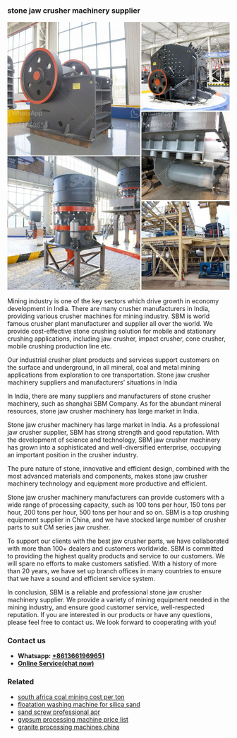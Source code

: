 <h3>stone jaw crusher machinery supplier</h3><img src='1708587441.jpg' alt=''><p>Mining industry is one of the key sectors which drive growth in economy development in India. There are many crusher manufacturers in India, providing various crusher machines for mining industry. SBM is world famous crusher plant manufacturer and supplier all over the world. We provide cost-effective stone crushing solution for mobile and stationary crushing applications, including jaw crusher, impact crusher, cone crusher, mobile crushing production line etc.</p><p>Our industrial crusher plant products and services support customers on the surface and underground, in all mineral, coal and metal mining applications from exploration to ore transportation. Stone jaw crusher machinery suppliers and manufacturers’ situations in India</p><p>In India, there are many suppliers and manufacturers of stone crusher machinery, such as shanghai SBM Company. As for the abundant mineral resources, stone jaw crusher machinery has large market in India.</p><p>Stone jaw crusher machinery has large market in India. As a professional jaw crusher supplier, SBM has strong strength and good reputation. With the development of science and technology, SBM jaw crusher machinery has grown into a sophisticated and well-diversified enterprise, occupying an important position in the crusher industry.</p><p>The pure nature of stone, innovative and efficient design, combined with the most advanced materials and components, makes stone jaw crusher machinery technology and equipment more productive and efficient.</p><p>Stone jaw crusher machinery manufacturers can provide customers with a wide range of processing capacity, such as 100 tons per hour, 150 tons per hour, 200 tons per hour, 500 tons per hour and so on. SBM is a top crushing equipment supplier in China, and we have stocked large number of crusher parts to suit CM series jaw crusher.</p><p>To support our clients with the best jaw crusher parts, we have collaborated with more than 100+ dealers and customers worldwide. SBM is committed to providing the highest quality products and service to our customers. We will spare no efforts to make customers satisfied. With a history of more than 20 years, we have set up branch offices in many countries to ensure that we have a sound and efficient service system.</p><p>In conclusion, SBM is a reliable and professional stone jaw crusher machinery supplier. We provide a variety of mining equipment needed in the mining industry, and ensure good customer service, well-respected reputation. If you are interested in our products or have any questions, please feel free to contact us. We look forward to cooperating with you!</p><h3>Contact us</h3><ul><li><strong>Whatsapp:&nbsp;<a href="https://wa.me/8613661969651">+8613661969651</a></strong></li><li><a href="https://swt.shibang-china.com/?git&amp;zhl&amp;stone jaw crusher machinery supplier"><strong>Online Service(chat now)</strong></a></li></ul><h3>Related</h3><ul><li><a href='south africa coal mining cost per ton.md'>south africa coal mining cost per ton</a></li><li><a href='floatation washing machine for silica sand.md'>floatation washing machine for silica sand</a></li><li><a href='sand screw professional apr.md'>sand screw professional apr</a></li><li><a href='gypsum processing machine price list.md'>gypsum processing machine price list</a></li><li><a href='granite processing machines china.md'>granite processing machines china</a></li></ul>